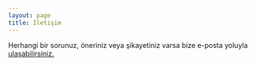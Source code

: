 ```yaml
---
layout: page
title: İletişim
---
```


Herhangi bir sorunuz, öneriniz veya şikayetiniz varsa bize e-posta yoluyla [ulaşabilirsiniz.](mailto:acikbilimtt@gmail.com)

<!-- If you are having any problems, any questions or suggestions, feel free to [tweet at me](https://twitter.com/intent/tweet?text=%40paululele), or [file a GitHub issue](https://github.com/lenpaul/lagrange/issues/new) -->
